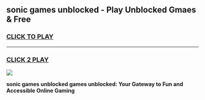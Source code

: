 
## sonic games unblocked - Play Unblocked Gmaes & Free
<h3>
<a href="https://premium.freeplayer.one?title=sonic_games_unblocked&ref=19F">CLICK TO PLAY</a></h3>
<hr>

<h3>
<a href="https://premium.freeplayer.one?title=sonic_games_unblocked&ref=19F">CLICK 2 PLAY</a>
  
</h3>

<a href="https://premium.freeplayer.one?title=sonic_games_unblocked&ref=19F/"><img src="https://clearcache.store/games.png"></a>


**sonic games unblocked games unblocked: Your Gateway to Fun and Accessible Online Gaming**
